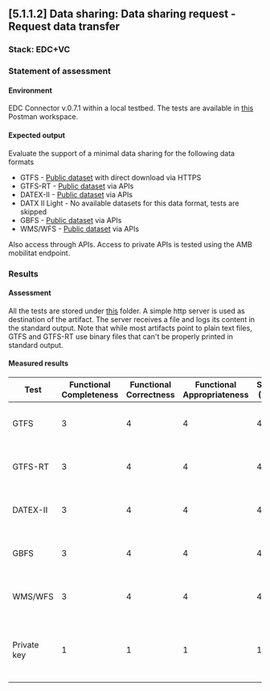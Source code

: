 ## [5.1.1.2] Data sharing: Data sharing request - Request data transfer
### Stack: EDC+VC

### Statement of assessment
#### Environment

EDC Connector v.0.7.1 within a local testbed.
The tests are available in [this](https://www.postman.com/i2cat-dev/workspace/deployemds) Postman workspace.

#### Expected output

Evaluate the support of a minimal data sharing for the following data formats

- GTFS - [Public dataset](https://opendata-ajuntament.barcelona.cat/data/dataset/c46503e3-cec6-4032-894d-1063b7a365ee/resource/1c92542e-0346-4df5-9824-d7753ab02e33/download) with direct download via HTTPS
- GTFS-RT - [Public dataset](https://api.data.gov.my/gtfs-realtime/vehicle-position/ktmb/) via APIs
- DATEX-II - [Public dataset](https://opendata.emel.pt/cycling/biciparks?skip=1&limit=1) via APIs
- DATX II Light - No available datasets for this data format, tests are skipped
- GBFS - [Public dataset](https://opendata.emel.pt/cycling/biciparks?skip=1&limit=1) via APIs
- WMS/WFS - [Public dataset](https://openmaps.gov.bc.ca/geo/ows?SERVICE=WMS&REQUEST=GetCapabilities) via APIs

Also access through APIs.
Access to private APIs is tested using the AMB mobilitat endpoint.

### Results
#### Assessment

All the tests are stored under [this](https://www.postman.com/i2cat-dev/workspace/deployemds/folder/36812968-ceed2125-10e2-48fa-91c9-8bf1f05aa7e8?action=share&source=copy-link&creator=36812968&ctx=documentation) folder.
A simple http server is used as destination of the artifact. The server receives a file and logs its content in the standard output.
Note that while most artifacts point to plain text files, GTFS and GTFS-RT use binary files that can't be properly printed in standard output.

#### Measured results

| Test        | Functional Completeness | Functional Correctness	 | Functional Appropriateness | Score (0/4) | Explanation                                          |
|-------------|-------------------------|-------------------------|----------------------------|-------------|-------------------------------------------------------|
| GTFS        | 3                       | 4                       | 4                          | 4           |  Can't perform queries against the data product       |
| GTFS-RT     | 3                       | 4                       | 4                          | 4           |  Can't perform queries against the data product       |
| DATEX-II    | 3                       | 4                       | 4                          | 4           |  Can't perform queries against the data product       |
| GBFS        | 3                       | 4                       | 4                          | 4           |  Can't perform queries against the data product       |
| WMS/WFS     | 3                       | 4                       | 4                          | 4           |  Can't perform queries against the data product       |
| Private key | 1                       | 1                       | 1                          | 1           | Transfer process status is TERMINATED, logs are empty | 
